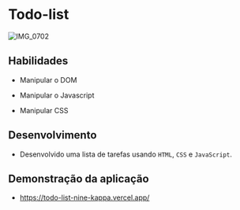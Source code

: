 # Todo-list

![IMG_0702](https://user-images.githubusercontent.com/91337493/159579088-120e2fc4-32c5-437b-8d66-4d8a682d2511.jpg)

## Habilidades

- Manipular o DOM

- Manipular o Javascript

-  Manipular CSS

## Desenvolvimento

- Desenvolvido uma lista de tarefas usando `HTML`, `CSS` e `JavaScript`.

## Demonstração da aplicação

- https://todo-list-nine-kappa.vercel.app/
